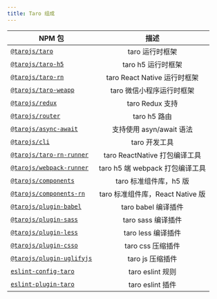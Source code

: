 ```yaml
---
title: Taro 组成
---
```


| NPM 包           |   描述 |
| ------------- |:-------------:|
| [`@tarojs/taro`](https://www.npmjs.com/package/@tarojs/taro)      |  taro 运行时框架  |
| [`@tarojs/taro-h5`](https://www.npmjs.com/package/@tarojs/taro-h5) |  taro h5 运行时框架  |
| [`@tarojs/taro-rn`](https://www.npmjs.com/package/@tarojs/taro-rn) |  taro React Native 运行时框架  |
| [`@tarojs/taro-weapp`](https://www.npmjs.com/package/@tarojs/taro-weapp) |  taro 微信小程序运行时框架  |
| [`@tarojs/redux`](https://www.npmjs.com/package/@tarojs/redux) |  taro Redux 支持  |
| [`@tarojs/router`](https://www.npmjs.com/package/@tarojs/router) |  taro h5 路由  |
| [`@tarojs/async-await`](https://www.npmjs.com/package/@tarojs/async-await)      |  支持使用 asyn/await 语法  |
| [`@tarojs/cli`](https://www.npmjs.com/package/@tarojs/cli) | taro 开发工具   |
| [`@tarojs/taro-rn-runner`](https://www.npmjs.com/package/@tarojs/rn-runner) |  taro ReactNative 打包编译工具  |
| [`@tarojs/webpack-runner`](https://www.npmjs.com/package/@tarojs/webpack-runner) |  taro h5 端 webpack 打包编译工具  |
| [`@tarojs/components`](https://www.npmjs.com/package/@tarojs/components) | taro 标准组件库，h5 版 |
| [`@tarojs/components-rn`](https://www.npmjs.com/package/@tarojs/components-rn) |  taro 标准组件库，React Native 版  |
| [`@tarojs/plugin-babel`](https://www.npmjs.com/package/@tarojs/plugin-babel) |  taro babel 编译插件  |
| [`@tarojs/plugin-sass`](https://www.npmjs.com/package/@tarojs/plugin-sass) |  taro sass 编译插件  |
| [`@tarojs/plugin-less`](https://www.npmjs.com/package/@tarojs/plugin-less) |  taro less 编译插件  |
| [`@tarojs/plugin-csso`](https://www.npmjs.com/package/@tarojs/plugin-csso) |  taro css 压缩插件  |
| [`@tarojs/plugin-uglifyjs`](https://www.npmjs.com/package/@tarojs/plugin-uglifyjs) |  taro js 压缩插件  |
| [`eslint-config-taro`](https://www.npmjs.com/package/eslint-config-taro)      |  taro eslint 规则  |
| [`eslint-plugin-taro`](https://www.npmjs.com/package/eslint-plugin-taro)      |  taro eslint 插件  |
